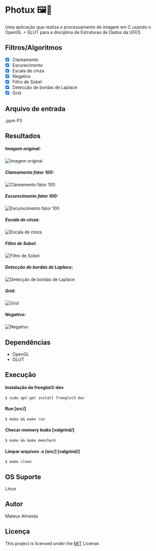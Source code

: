 # Photux 🖼️🐧

Uma aplicação que realiza o processamento de imagem em C usando o OpenGL + GLUT para a disciplina de Estruturas de Dados da UFES

## Filtros/Algoritmos

- [x] Clareamento
- [x] Escurecimento
- [x] Escala de cinza
- [x] Negativo
- [x] Filtro de Sobel
- [x] Detecção de bordas de Laplace
- [x] Grid

## Arquivo de entrada

<img>.ppm P3

## Resultados

##### Imagem original:

![Imagem original](https://imgur.com/Wt5IYOw.png)

##### Clareamento fator 100:
![Clareamento fator 100](https://imgur.com/uKHZz5T.png)

##### Escurecimento fator 100:
![Escurecimento fator 100](https://imgur.com/zeyVfag.png)

##### Escala de cinza:
![Escala de cinza](https://imgur.com/mDzxAdl.png)

##### Filtro de Sobel:
![Filtro de Sobel](https://imgur.com/zJEpvVW.png)

##### Detecção de bordas de Laplace:
![Detecção de bordas de Laplace](https://imgur.com/2TMpP5B.png)

##### Grid:
![Grid](https://imgur.com/ZiNx200.png)

##### Negativo:
![Negativo](https://imgur.com/b1cGrXU.png)


## Dependências

 - OpenGL
 - GLUT

## Execução

#### Instalação do freeglut3-dev

```$ sudo apt-get install freeglut3-dev```

#### Run [src/]

```$ make && make run```

#### Checar memory leaks [valgrind/]

```$ make && make memcheck```

#### Limpar arquivos .o [src/] [valgrind/]
 
```$ make clean```

## OS Suporte

Linux

## Autor

Mateus Almeida

## Licença

This project is licensed under the [MIT](https://github.com/imsouza/photux/blob/main/LICENSE) License.